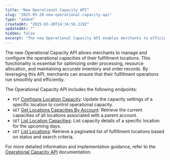 ```yaml
---
title: "New Operational Capacity API"
slug: "2025-03-20-new-operational-capacity-api"
type: "added"
createdAt: "2025-03-20T14:34:56.219Z"
updatedAt: ""
hidden: false
excerpt: "The new Operational Capacity API enables merchants to efficiently manage and configure the operational capacities of their fulfillment locations, ensuring optimal order processing and resource allocation."
---
```


The new Operational Capacity API allows merchants to manage and configure the operational capacities of their fulfillment locations. This functionality is essential for optimizing order processing, resource allocation, and maintaining accurate inventory and order records. By leveraging this API, merchants can ensure that their fulfillment operations run smoothly and efficiently.

The Operational Capacity API includes the following endpoints:

- `PUT` [Configure Location Capacity](): Update the capacity settings of a specific location to control operational capacity.
- `GET` [Get Locations Capacities By Account](): Retrieve the current capacities of all locations associated with a parent account.
- `GET` [List Location Capacities](): List capacity details of a specific location for the upcoming days.
- `GET` [List Locations](): Retrieve a paginated list of fulfillment locations based on status and search criteria.

For more detailed information and implementation guidance, refer to the [Operational Capacity API]() documentation.
